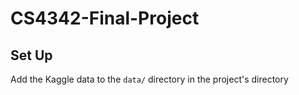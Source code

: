# CS4342-Final-Project

## Set Up
Add the Kaggle data to the ```data/``` directory in the project's directory
